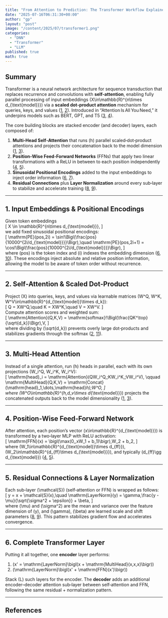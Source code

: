 ```yaml
---
title: "From Attention to Prediction: The Transformer Workflow Explained"
date: "2025-07-16T06:31:30+00:00"
author: "gp"
layout: "post"
image: "/content/2025/07/transformer1.png"
categories:
  - "DNN"
  - "Transformer"
  - "LLM"
published: true
math: true
---
```


## Summary

Transformer is a neural network architecture for sequence transduction that replaces recurrence and convolutions with **self‑attention**, enabling fully parallel processing of input embeddings \(X\in\mathbb{R}^{n\times d_{\text{model}}}\) via a **scaled dot‑product attention** mechanism for queries, keys, and values ([1], [2]). Introduced in “Attention Is All You Need,” it underpins models such as BERT, GPT, and T5 ([3], [4]).

The core building blocks are stacked encoder (and decoder) layers, each composed of:
1. **Multi‑Head Self‑Attention** that runs \(h\) parallel scaled‑dot‑product attentions and projects their concatenation back to the model dimension ([1], [3]).
2. **Position‑Wise Feed‑Forward Networks** (FFNs) that apply two linear transformations with a ReLU in between to each position independently ([4], [5]).
3. **Sinusoidal Positional Encodings** added to the input embeddings to inject order information ([6], [7]).
4. **Residual Connections** plus **Layer Normalization** around every sub‑layer to stabilize and accelerate training ([8], [9]).

---

## 1. Input Embeddings & Positional Encodings

Given token embeddings  
\[
X \in \mathbb{R}^{n\times d_{\text{model}}},
\]  
we add fixed sinusoidal positional encodings:  
\[
\mathrm{PE}(pos,2i) = \sin\!\Bigl(\frac{pos}{10000^{2i/d_{\text{model}}}}\Bigr),\quad
\mathrm{PE}(pos,2i+1) = \cos\!\Bigl(\frac{pos}{10000^{2i/d_{\text{model}}}}\Bigr),
\]  
where \(pos\) is the token index and \(i\) indexes the embedding dimension ([6], [10]). These encodings inject absolute and relative position information, allowing the model to be aware of token order without recurrence.

---

## 2. Self‑Attention & Scaled Dot‑Product

Project \(X\) into queries, keys, and values via learnable matrices \(W^Q, W^K, W^V\in\mathbb{R}^{d_{\text{model}}\times d_k}\):  
\[
Q = XW^Q,\quad K = XW^K,\quad V = XW^V.
\]  
Compute attention scores and weighted sum:  
\[
\mathrm{Attention}(Q,K,V)
= \mathrm{softmax}\!\Bigl(\frac{QK^\top}{\sqrt{d_k}}\Bigr)\,V,
\]  
where dividing by \(\sqrt{d_k}\) prevents overly large dot‑products and stabilizes gradients through the softmax ([2], [11]).

---

## 3. Multi‑Head Attention

Instead of a single attention, run \(h\) heads in parallel, each with its own projections \(W_i^Q, W_i^K, W_i^V\):  
\[
\mathrm{head}_i = \mathrm{Attention}(QW_i^Q,\;KW_i^K,\;VW_i^V),
\qquad
\mathrm{MultiHead}(Q,K,V) = \mathrm{Concat}(\mathrm{head}_1,\dots,\mathrm{head}_h)\;W^O,
\]  
where \(W^O\in\mathbb{R}^{h\,d_v\times d_{\text{model}}}\) projects the concatenated outputs back to the model dimensionality ([1], [3]).

---

## 4. Position‑Wise Feed‑Forward Network

After attention, each position’s vector \(x\in\mathbb{R}^{d_{\text{model}}}\) is transformed by a two‑layer MLP with ReLU activation:  
\[
\mathrm{FFN}(x) = \bigl(\max(0,\,xW_1 + b_1)\bigr)\,W_2 + b_2,
\]  
where \(W_1\in\mathbb{R}^{d_{\text{model}}\times d_{ff}}\), \(W_2\in\mathbb{R}^{d_{ff}\times d_{\text{model}}}\), and typically \(d_{ff}\gg d_{\text{model}}\) ([4], [5]).

---

## 5. Residual Connections & Layer Normalization

Each sub‑layer \(\mathcal{S}\) (self‑attention or FFN) is wrapped as follows:  
\[
y = x + \mathcal{S}(x),\quad
\mathrm{LayerNorm}(y) = \gamma\,\frac{y - \mu}{\sqrt{\sigma^2 + \epsilon}} + \beta,
\]  
where \(\mu\) and \(\sigma^2\) are the mean and variance over the feature dimension of \(y\), and \(\gamma\), \(\beta\) are learned scale and shift parameters ([8], [9]). This pattern stabilizes gradient flow and accelerates convergence.

---

## 6. Complete Transformer Layer

Putting it all together, one **encoder** layer performs:

1. \(x' = \mathrm{LayerNorm}\bigl(x + \mathrm{MultiHead}(x,x,x)\bigr)\)  
2. \(\mathrm{LayerNorm}\bigl(x' + \mathrm{FFN}(x')\bigr)\)

Stack \(L\) such layers for the encoder. The **decoder** adds an additional encoder–decoder attention sub‑layer between self‑attention and FFN, following the same residual + normalization pattern.

---

## References

[1]: https://papers.neurips.cc/paper/7181-attention-is-all-you-need.pdf  
[2]: https://medium.com/@funcry/in-depth-understanding-of-attention-mechanism-part-ii-scaled-dot-product-attention-and-its-7743804e610e  
[3]: https://www.geeksforgeeks.org/nlp/multi-head-attention-mechanism  
[4]: https://medium.com/image-processing-with-python/the-feedforward-network-ffn-in-the-transformer-model-6bb6e0ff18db  
[5]: https://www.tutorialspoint.com/gen-ai/feed-forward-neural-network-in-transformers.htm  
[6]: https://datascience.stackexchange.com/questions/51065/what-is-the-positional-encoding-in-the-transformer-model  
[7]: https://www.machinelearningmastery.com/a-gentle-introduction-to-positional-encoding-in-transformer-models-part-1  
[8]: https://medium.com/@punya8147_26846/layer-normalization-and-residual-connections-in-transformer-layers-f7ed9a96a1ae  
[9]: https://arxiv.org/pdf/2002.04745  
[10]: https://www.geeksforgeeks.org/nlp/positional-encoding-in-transformers  
[11]: https://apxml.com/courses/foundations-transformers-architecture/chapter-2-attention-mechanism-core-concepts/scaled-dot-product-attention  

